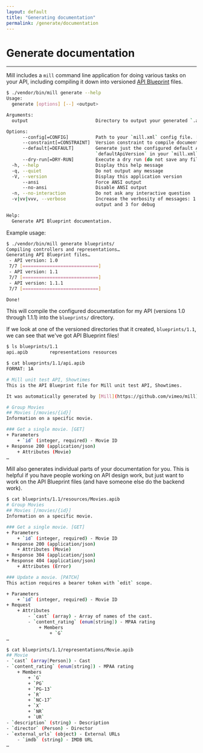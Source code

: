 ```yaml
---
layout: default
title: "Generating documentation"
permalink: /generate/documentation
---
```


# Generate documentation
---

Mill includes a `mill` command line application for doing various tasks on your API, including compiling it down into versioned [API Blueprint](https://apiblueprint.org/) files.

```bash
$ ./vendor/bin/mill generate --help
Usage:
  generate [options] [--] <output>

Arguments:
  output                         Directory to output your generated `.apib` files in.

Options:
      --config[=CONFIG]          Path to your `mill.xml` config file. [default: "mill.xml"]
      --constraint[=CONSTRAINT]  Version constraint to compile documentation for. eg. "3.*", "3.1 - 3.2"
      --default[=DEFAULT]        Generate just the configured default API version documentation.
                                 `defaultApiVersion` in your `mill.xml` file. [default: false]
      --dry-run[=DRY-RUN]        Execute a dry run (do not save any files). [default: false]
  -h, --help                     Display this help message
  -q, --quiet                    Do not output any message
  -V, --version                  Display this application version
      --ansi                     Force ANSI output
      --no-ansi                  Disable ANSI output
  -n, --no-interaction           Do not ask any interactive question
  -v|vv|vvv, --verbose           Increase the verbosity of messages: 1 for normal output, 2 for more verbose
                                 output and 3 for debug

Help:
  Generate API Blueprint documentation.
```

Example usage:

```bash
$ ./vendor/bin/mill generate blueprints/
Compiling controllers and representations…
Generating API Blueprint files…
 - API version: 1.0
 7/7 [============================]
 - API version: 1.1
 7/7 [============================]
 - API version: 1.1.1
 7/7 [============================]

Done!
```

This will compile the configured documentation for my API (versions 1.0 through 1.1.1) into the `blueprints/` directory.

If we look at one of the versioned directories that it created, `blueprints/1.1`, we can see that we've got API Blueprint files!

```bash
$ ls blueprints/1.1
api.apib        representations resources
```

```bash
$ cat blueprints/1.1/api.apib
FORMAT: 1A

# Mill unit test API, Showtimes
This is the API Blueprint file for Mill unit test API, Showtimes.

It was automatically generated by [Mill](https://github.com/vimeo/mill) on 2017-03-20 10:55:39.

# Group Movies
## Movies [/movies/{id}]
Information on a specific movie.

### Get a single movie. [GET]
+ Parameters
    + `id` (integer, required) - Movie ID
+ Response 200 (application/json)
    + Attributes (Movie)
…
```

Mill also generates individual parts of your documentation for you. This is helpful if you have people working on API design work, but just want to work on the API Blueprint files (and have someone else do the backend work).

```bash
$ cat blueprints/1.1/resources/Movies.apib
# Group Movies
## Movies [/movies/{id}]
Information on a specific movie.

### Get a single movie. [GET]
+ Parameters
    + `id` (integer, required) - Movie ID
+ Response 200 (application/json)
    + Attributes (Movie)
+ Response 304 (application/json)
+ Response 404 (application/json)
    + Attributes (Error)

### Update a movie. [PATCH]
This action requires a bearer token with `edit` scope.

+ Parameters
    + `id` (integer, required) - Movie ID
+ Request
    + Attributes
        - `cast` (array) - Array of names of the cast.
        - `content_rating` (enum[string]) - MPAA rating
            + Members
                + `G`
…
```

```bash
$ cat blueprints/1.1/representations/Movie.apib
## Movie
- `cast` (array[Person]) - Cast
- `content_rating` (enum[string]) - MPAA rating
    + Members
        + `G`
        + `PG`
        + `PG-13`
        + `R`
        + `NC-17`
        + `X`
        + `NR`
        + `UR`
- `description` (string) - Description
- `director` (Person) - Director
- `external_urls` (object) - External URLs
    - `imdb` (string) - IMDB URL
…
```

